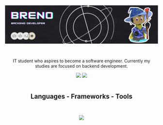 ![Header](./github-header-image.png)

<br><div align="center">
  <p> IT student who aspires to become a software engineer. Currently my studies are focused on backend development.</p>
</div>

<div align="center">
 <img height="180em" src="https://github-readme-stats.vercel.app/api?username=Brevex&show_icons=true&theme=gotham&include_all_commits=true&count_private=true"/>
 <img height="180em" src="https://github-readme-stats.vercel.app/api/top-langs/?username=Brevex&layout=donut&langs_count=16&theme=gotham"/>
</div><br>

<h2 align="center">Languages - Frameworks - Tools</h2>
          
<br><p align="center">
  <a href="https://skillicons.dev">
    <img src="https://skillicons.dev/icons?i=html,css,cpp,java,sqlite,git,linux" />
  </a>
</p><br>
